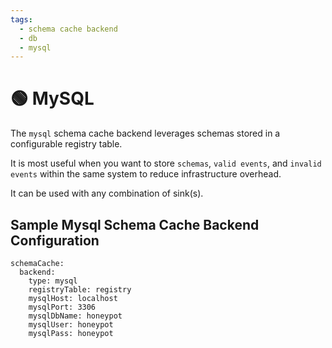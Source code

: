 ```yaml
---
tags:
  - schema cache backend
  - db
  - mysql
---
```


# 🟢 MySQL

The `mysql` schema cache backend leverages schemas stored in a configurable registry table.

It is most useful when you want to store `schemas`, `valid events`, and `invalid events` within the same system to reduce infrastructure overhead.

It can be used with any combination of sink(s).


## Sample Mysql Schema Cache Backend Configuration

```
schemaCache:
  backend:
    type: mysql
    registryTable: registry
    mysqlHost: localhost
    mysqlPort: 3306
    mysqlDbName: honeypot
    mysqlUser: honeypot
    mysqlPass: honeypot
```

